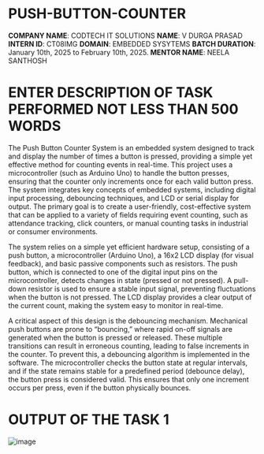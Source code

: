 # PUSH-BUTTON-COUNTER
**COMPANY NAME**: CODTECH IT SOLUTIONS
**NAME**: V DURGA PRASAD
**INTERN ID**: CT08IMG
**DOMAIN**: EMBEDDED SYSYTEMS
**BATCH DURATION**: January 10th, 2025 to February 10th, 2025.
**MENTOR NAME**: NEELA SANTHOSH

# ENTER DESCRIPTION OF TASK PERFORMED NOT LESS THAN 500 WORDS
The Push Button Counter System is an embedded system designed to track and display the number of times a button is pressed, providing a simple yet effective method for counting events in real-time. This project uses a microcontroller (such as Arduino Uno) to handle the button presses, ensuring that the counter only increments once for each valid button press. The system integrates key concepts of embedded systems, including digital input processing, debouncing techniques, and LCD or serial display for output. The primary goal is to create a user-friendly, cost-effective system that can be applied to a variety of fields requiring event counting, such as attendance tracking, click counters, or manual counting tasks in industrial or consumer environments.

The system relies on a simple yet efficient hardware setup, consisting of a push button, a microcontroller (Arduino Uno), a 16x2 LCD display (for visual feedback), and basic passive components such as resistors. The push button, which is connected to one of the digital input pins on the microcontroller, detects changes in state (pressed or not pressed). A pull-down resistor is used to ensure a stable input signal, preventing fluctuations when the button is not pressed. The LCD display provides a clear output of the current count, making the system easy to monitor in real-time.

A critical aspect of this design is the debouncing mechanism. Mechanical push buttons are prone to “bouncing,” where rapid on-off signals are generated when the button is pressed or released. These multiple transitions can result in erroneous counting, leading to false increments in the counter. To prevent this, a debouncing algorithm is implemented in the software. The microcontroller checks the button state at regular intervals, and if the state remains stable for a predefined period (debounce delay), the button press is considered valid. This ensures that only one increment occurs per press, even if the button physically bounces.
# OUTPUT OF THE TASK 1
![image](https://github.com/user-attachments/assets/1bc3f9ca-6768-4261-98c5-47f88fe1c12f)
